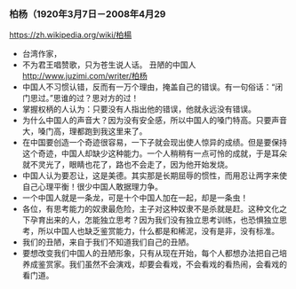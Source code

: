 ### 柏杨（1920年3月7日－2008年4月29
https://zh.wikipedia.org/wiki/柏楊
- 台湾作家，
- 不为君王唱赞歌，只为苍生说人话。
丑陋的中国人
http://www.juzimi.com/writer/柏杨
- 中国人不习惯认错，反而有一万个理由，掩盖自己的错误。有一句俗话：“闭门思过。”思谁的过？思对方的过！
- 掌握权柄的人认为：只要没有人指出他的错误，他就永远没有错误。
- 为什么中国人的声音大？因为没有安全感，所以中国人的嗓门特高。只要声音大，嗓门高，理都跑到我这里来了。
- 在中国要创造一个奇迹很容易，一下子就会现出使人惊异的成绩。但是要保持这个奇迹，中国人却缺少这种能力。一个人稍稍有一点可怜的成就，于是耳朵就不灵光了，眼睛也花了，路也不会走了，因为他开始发烧。
- 中国人认为要忍让，这是美德。其实那是长期屈辱的惯性，而用忍让两字来使自己心理平衡！很少中国人敢据理力争。
- 一个中国人就是一条龙，可是十个中国人加在一起，却是一条虫！
- 各位，有思考能力的奴隶最危险，主子对这种奴隶不是杀就是赶。这种文化之下孕育出来的人，怎能独立思考？因为我们没有独立思考训练，也恐惧独立思考，所以中国人也缺乏鉴赏能力，什么都是和稀泥，没有是非，没有标准。
- 我们的丑陋，来自于我们不知道我们自己的丑陋。
- 要想改变我们中国人的丑陋形象，只有从现在开始，每个人都想办法把自己培养成鉴赏家。我们虽然不会演戏，却要会看戏，不会看戏的看热闹，会看戏的看门道。
